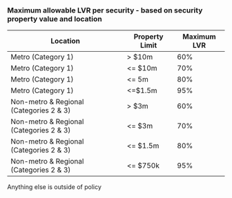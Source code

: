 ### Maximum allowable LVR per security - based on security property value and location

|  Location  |    Property Limit  | Maximum LVR  |
| --- | --- | --- |
|  Metro (Category 1)  |  > $10m  | 60%  |
|  Metro (Category 1)  | <= $10m  | 70%  |
|  Metro (Category 1)  |  <= 5m   | 80%  |
|  Metro (Category 1)  |  <=$1.5m | 95%  | 
|  Non-metro & Regional (Categories 2 & 3)  |  > $3m     |  60%  |  
|  Non-metro & Regional (Categories 2 & 3)  |  <= $3m    | 70%  | 
|  Non-metro & Regional (Categories 2 & 3)  |  <= $1.5m  | 80%  |
|  Non-metro & Regional (Categories 2 & 3)  |  <= $750k     | 95%  | 

Anything else is   outside of policy 